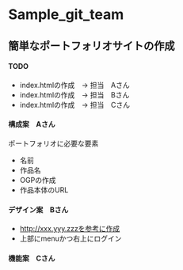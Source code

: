 # Sample_git_team

## 簡単なポートフォリオサイトの作成
#### TODO

* index.htmlの作成　-> 担当　Aさん
* index.htmlの作成　-> 担当　Bさん
* index.htmlの作成　-> 担当　Cさん

#### 構成案　Aさん
ポートフォリオに必要な要素
- 名前
- 作品名
- OGPの作成
- 作品本体のURL

#### デザイン案　Bさん
* http://xxx.yyy.zzzを参考に作成
* 上部にmenuかつ右上にログイン



#### 機能案　Cさん

